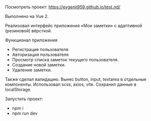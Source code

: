Посмотреть проект: https://evgenii959.github.io/test.nd/

Выполнено на Vue 2.

Реализовал интерфейс приложения «Мои заметки» с адаптивной (резиновой) вёрсткой.

Функционал приложения
- Регистрация пользователя
- Авторизация пользователя
- Просмотр списка заметок текущего пользователя.
- Создание новой заметки.
- Удаление заметки.


Также сделал валидацию. Вынес button, input, textarea в отдельные компоненты. Использовал scss, axios, vite. Сохранил данные в localStorage.

Запустить проект:
- npm i
- npm run dev

